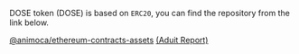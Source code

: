 DOSE token (DOSE) is based on `ERC20`, you can find the repository from the link below.

[@animoca/ethereum-contracts-assets](https://github.com/animoca/ethereum-contracts-assets.git#c999ebac8bf5a2e7df3273363cf13f74ab9e2dba)
[(Aduit Report)](https://github.com/solidified-platform/audits/blob/18cf6cff6b77ed586fdceedc084dc7be428ae3fd/Audit%20Report%20-%20Animoca%20%5B26.07.2021%5D.pdf)
